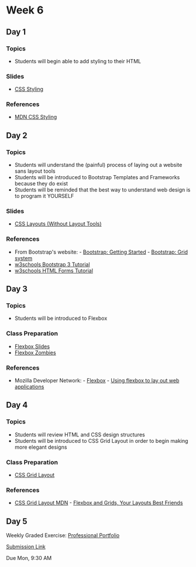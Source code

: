 # Week 6

## Day 1

### Topics

-   Students will begin able to add styling to their HTML

### Slides

-   [CSS Styling](https://wecancodeit.github.io/java-slides/frontend/css-styling/#/)

### References

-   [MDN CSS Styling](https://developer.mozilla.org/en-US/docs/Web/CSS)

## Day 2

### Topics

-   Students will understand the (painful) process of laying out a website sans layout tools
-   Students will be introduced to Bootstrap Templates and Frameworks because they do exist
-   Students will be reminded that the best way to understand web design is to program it YOURSELF

### Slides

-   [CSS Layouts (Without Layout Tools)](https://wecancodeit.github.io/java-slides/frontend/css-layouts-without-layout-tools/#/)

### References

-   From Bootstrap's website: - [Bootstrap: Getting Started](http://getbootstrap.com/getting-started/) - [Bootstrap: Grid system](http://getbootstrap.com/css/#grid)
-   [w3schools Bootstrap 3 Tutorial](https://www.w3schools.com/bootstrap/)
-   [w3schools HTML Forms Tutorial](https://www.w3schools.com/html/html_forms.asp)

## Day 3

### Topics

-   Students will be introduced to Flexbox

### Class Preparation

-   [Flexbox Slides](https://wecancodeit.github.io/java-slides/frontend/css-flexbox/#/)
-   [Flexbox Zombies](http://flexboxzombies.com)

### References

-   Mozilla Developer Network: - [Flexbox](https://developer.mozilla.org/en-US/docs/Learn/CSS/CSS_layout/Flexbox) - [Using flexbox to lay out web applications](https://developer.mozilla.org/en-US/docs/Web/CSS/CSS_Flexible_Box_Layout/Using_flexbox_to_lay_out_web_applications)

## Day 4

### Topics

-   Students will review HTML and CSS design structures
-   Students will be introduced to CSS Grid Layout in order to begin making more elegant designs

### Class Preparation

-   [CSS Grid Layout](https://wecancodeit.github.io/java-slides/frontend/css-grid/#/)

### References

-   [CSS Grid Layout MDN](https://developer.mozilla.org/en-US/docs/Web/CSS/CSS_Grid_Layout) - [Flexbox and Grids, Your Layouts Best Friends](https://aerolab.co/blog/flexbox-grids/)

## Day 5

Weekly Graded Exercise: [Professional Portfolio](https://wecancodeit.github.io/java-exercises/professional-portfolio)

[Submission Link](https://goo.gl/forms/1l2wRpID5F12d52U2)

Due Mon, 9:30 AM

